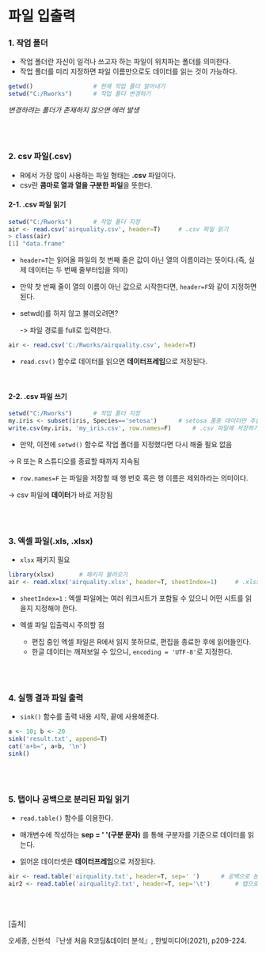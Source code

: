 # 파일 입출력

### 1. 작업 폴더

- 작업 폴더란 자신이 일걱나 쓰고자 하는 파일이 위치파는 폴더를 의미한다.
- 작업 폴더를 미리 지정하면 파일 이름만으로도 데이터를 읽는 것이 가능하다.

~~~R
getwd()					# 현재 작업 폴더 알아내기
setwd("C:/Rworks")		# 작업 폴더 변경하기
~~~

*변경하려는 폴더가 존재하지 않으면 에러 발생*

<br/>

<br/>

### 2. csv 파일(.csv)

- R에서 가장 많이 사용하는 파일 형태는 **.csv** 파일이다.
- csv란 **콤마로 열과 열을 구분한 파일**을 뜻한다.

#### 2-1. .csv 파일 읽기

~~~R
setwd("C:/Rworks")		# 작업 폴더 지정
air <- read.csv('airquality.csv', header=T)		# .csv 파일 읽기
> class(air)		
[1] "data.frame"
~~~

- `header=T`는 읽어올 파일의 첫 번째 줄은 값이 아닌 열의 이름이라는 뜻이다.(즉, 실제 데이터는 두 번째 줄부터임을 의미)

- 만약 찻 반째 줄이 열의 이름이 아닌 값으로 시작한다면, `header=F`와 같이 지정하면 된다.

- setwd()를 하지 않고 불러오려면?

  -> 파일 경로를 full로 입력한다.

~~~R
air <- read.csv('C:/Rworks/airquality.csv', header=T)
~~~

- `read.csv()` 함수로 데이터를 읽으면 **데이터프레임**으로 저장된다.

<br/>

#### 2-2. .csv 파일 쓰기

~~~r
setwd("C:/Rworks")		# 작업 폴더 지정
my.iris <- subset(iris, Species=='setosa')		# setosa 품종 데이터만 추출
write.csv(my.iris, 'my_iris.csv', row.names=F)		# .csv 파일에 저장하기
~~~

- 만약, 이전에 `setwd()` 함수로 작업 폴더를 지정했다면 다시 해줄 필요 없음

-> R 또는 R 스튜디오를 종료할 때까지 지속됨

- `row.names=F` 는 파일을 저장할 때 행 번호 혹은 행 이름은 제외하라는 의미이다.

-> csv 파일에 **데이터**가 바로 저장됨

<br/>

<br/>

### 3. 엑셀 파일(.xls, .xlsx)

- `xlsx` 패키지 필요

~~~R
library(xlsx)		# 패키지 불러오기
air <- read.xlsx('airquality.xlsx', header=T, sheetIndex=1)		# .xlsx 파일 읽기
~~~

- `sheetIndex=1` : 엑셀 파일에는 여러 워크시트가 포함될 수 있으니 어떤 시트를 읽을지 지정해야 한다.

- 엑셀 파일 입출력시 주의할 점
  - 편집 중인 엑셀 파일은 R에서 읽지 못하므로, 편집을 종료한 후에 읽어들인다.
  - 한글 데이터는 깨져보일 수 있으니, `encoding = 'UTF-8'`로 지정한다.

<br/><br/>

### 4. 실행 결과 파일 출력

- `sink()` 함수를 출력 내용 시작, 끝에 사용해준다.

~~~R
a <- 10; b <- 20
sink('result.txt', append=T)
cat('a+b=', a+b, '\n')
sink()
~~~

<br/><br/>

### 5. 탭이나 공백으로 분리된 파일 읽기

- `read.table()` 함수를 이용한다.
- 매개변수에 작성하는 **sep = ' '(구분 문자)** 를 통해 구분자를 기준으로 데이터를 읽는다.

- 읽어온 데이터셋은 **데이터프레임**으로 저장된다.

~~~R
air <- read.table('airquality.txt', header=T, sep=' ')		# 공백으로 분리
air2 <- read.table('airquality2.txt', header=T, sep='\t')		# 탭으로 분리
~~~



<br/><br/>

[출처]<br/>

오세종, 신현석 『난생 처음 R코딩&데이터 분석』, 한빛미디어(2021), p209-224.

